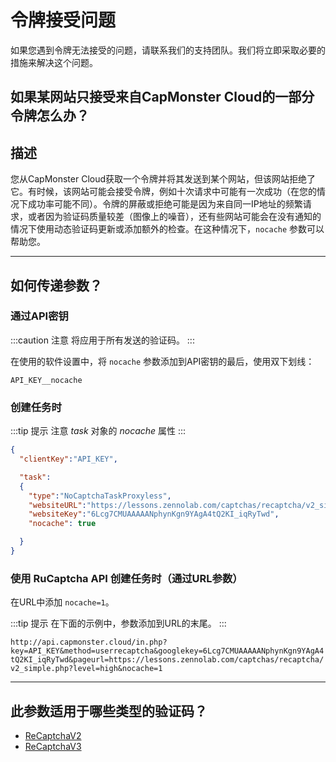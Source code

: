 ﻿---
sidebar_position: 7
---
# 令牌接受问题

如果您遇到令牌无法接受的问题，请联系我们的支持团队。我们将立即采取必要的措施来解决这个问题。

## 如果某网站只接受来自CapMonster Cloud的一部分令牌怎么办？

## 描述

您从CapMonster Cloud获取一个令牌并将其发送到某个网站，但该网站拒绝了它。有时候，该网站可能会接受令牌，例如十次请求中可能有一次成功（在您的情况下成功率可能不同）。令牌的屏蔽或拒绝可能是因为来自同一IP地址的频繁请求，或者因为验证码质量较差（图像上的噪音），还有些网站可能会在没有通知的情况下使用动态验证码更新或添加额外的检查。在这种情况下，`nocache` 参数可以帮助您。

---

## 如何传递参数？

### 通过API密钥

:::caution 注意
将应用于所有发送的验证码。
:::

在使用的软件设置中，将 `nocache` 参数添加到API密钥的最后，使用双下划线：

`API_KEY__nocache`

### 创建任务时

:::tip 提示
注意 *task* 对象的 *nocache* 属性
:::

``` json
{
  "clientKey":"API_KEY",

  "task": 
  {
    "type":"NoCaptchaTaskProxyless",
    "websiteURL":"https://lessons.zennolab.com/captchas/recaptcha/v2_simple.php?level=high",
    "websiteKey":"6Lcg7CMUAAAAANphynKgn9YAgA4tQ2KI_iqRyTwd",
    "nocache": true

  }
}
```

### 使用 RuCaptcha API 创建任务时（通过URL参数）

在URL中添加 `nocache=1`。

:::tip 提示
在下面的示例中，参数添加到URL的末尾。
:::

`http://api.capmonster.cloud/in.php?key=API_KEY&method=userrecaptcha&googlekey=6Lcg7CMUAAAAANphynKgn9YAgA4tQ2KI_iqRyTwd&pageurl=https://lessons.zennolab.com/captchas/recaptcha/v2_simple.php?level=high&nocache=1`

---

## 此参数适用于哪些类型的验证码？

- [ReCaptchaV2](../captchas/no-captcha-task.mdx)
- [ReCaptchaV3](../captchas/recaptcha-v3-task.mdx)
<!-- - HCaptcha --> 